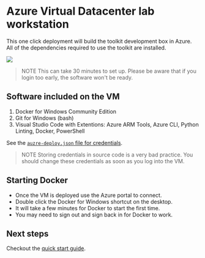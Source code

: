 # Azure Virtual Datacenter lab workstation

This one click deployment will build the toolkit development box in Azure.
All of the dependencies required to use the toolkit are installed.

<a href="https://portal.azure.com/#create/Microsoft.Template/uri/https%3A%2F%2Fraw.githubusercontent.com%2FAzure%2Fvdc%2Fmaster%2FLabVM%2Fazure-deploy.json" target="_blank">
    <img src="http://azuredeploy.net/deploybutton.png"/>
</a>

> NOTE This can take 30 minutes to set up. Please be aware that if you login too early, the software won't be ready.

## Software included on the VM

1. Docker for Windows Community Edition
1. Git for Windows (bash)
1. Visual Studio Code with Extentions: Azure ARM Tools, Azure CLI, Python Linting, Docker, PowerShell

See the [`auzre-deploy.json` file for credentials](azure-deploy.json#L16-L17).

> NOTE Storing credentials in source code is a very bad practice.
> You should change these credentials as soon as you log into the VM.

## Starting Docker
- Once the VM is deployed use the Azure portal to connect.
- Double click the Docker for Windows shortcut on the desktop.
- It will take a few minutes for Docker to start the first time.
- You may need to sign out and sign back in for Docker to work.


## Next steps
Checkout the [quick start guide](../Docs/quickstart.md).